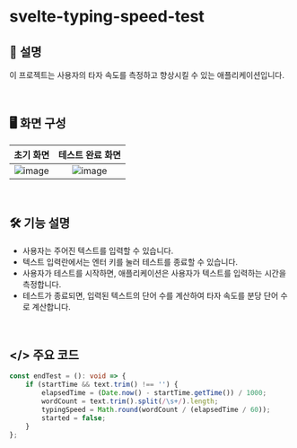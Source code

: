 # svelte-typing-speed-test

## 💬 설명

이 프로젝트는 사용자의 타자 속도를 측정하고 향상시킬 수 있는 애플리케이션입니다.

&nbsp;

## 🖥️ 화면 구성

| 초기 화면 | 테스트 완료 화면|
|:----:|:----:|
| ![image](https://github.com/kmseunh/svelte-projects/assets/105186724/a99129af-9848-43b7-a50f-0b767c987dc5) | ![image](https://github.com/kmseunh/svelte-projects/assets/105186724/48779b50-e9ab-42d7-bdd4-db0d9dffff2f) |

&nbsp;

## 🛠️ 기능 설명

- 사용자는 주어진 텍스트를 입력할 수 있습니다.
- 텍스트 입력란에서는 엔터 키를 눌러 테스트를 종료할 수 있습니다.
- 사용자가 테스트를 시작하면, 애플리케이션은 사용자가 텍스트를 입력하는 시간을 측정합니다.
- 테스트가 종료되면, 입력된 텍스트의 단어 수를 계산하여 타자 속도를 분당 단어 수로 계산합니다.

&nbsp;

## </> 주요 코드

```ts
const endTest = (): void => {
    if (startTime && text.trim() !== '') {
        elapsedTime = (Date.now() - startTime.getTime()) / 1000;
        wordCount = text.trim().split(/\s+/).length;
        typingSpeed = Math.round(wordCount / (elapsedTime / 60));
        started = false;
    }
};
```
